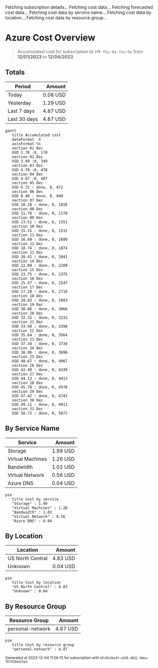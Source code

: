 Fetching subscription details...
Fetching cost data...
Fetching forecasted cost data...
Fetching cost data by service name...
Fetching cost data by location...
Fetching cost data by resource group...
# Azure Cost Overview

> Accumulated cost for subscription id `JPF Pay-As-You-Go` from **12/01/2023** to **12/04/2023**

## Totals

|Period|Amount|
|---|---:|
|Today|0.08 USD|
|Yesterday|1.29 USD|
|Last 7 days|4.87 USD|
|Last 30 days|4.87 USD|

```mermaid
gantt
   title Accumulated cost
   dateFormat  X
   axisFormat %s
   section 01 Dec
   USD 1.70 :0, 170
   section 02 Dec
   USD 3.49 :0, 349
   section 03 Dec
   USD 4.78 :0, 478
   section 04 Dec
   USD 4.87 :0, 487
   section 05 Dec
   USD 6.72 : done, 0, 672
   section 06 Dec
   USD 8.40 : done, 0, 840
   section 07 Dec
   USD 10.10 : done, 0, 1010
   section 08 Dec
   USD 11.78 : done, 0, 1178
   section 09 Dec
   USD 13.51 : done, 0, 1351
   section 10 Dec
   USD 15.15 : done, 0, 1515
   section 11 Dec
   USD 16.89 : done, 0, 1689
   section 12 Dec
   USD 18.74 : done, 0, 1874
   section 13 Dec
   USD 20.41 : done, 0, 2041
   section 14 Dec
   USD 22.09 : done, 0, 2209
   section 15 Dec
   USD 23.75 : done, 0, 2375
   section 16 Dec
   USD 25.47 : done, 0, 2547
   section 17 Dec
   USD 27.10 : done, 0, 2710
   section 18 Dec
   USD 28.83 : done, 0, 2883
   section 19 Dec
   USD 30.66 : done, 0, 3066
   section 20 Dec
   USD 32.32 : done, 0, 3232
   section 21 Dec
   USD 33.98 : done, 0, 3398
   section 22 Dec
   USD 35.64 : done, 0, 3564
   section 23 Dec
   USD 37.34 : done, 0, 3734
   section 24 Dec
   USD 38.96 : done, 0, 3896
   section 25 Dec
   USD 40.67 : done, 0, 4067
   section 26 Dec
   USD 42.49 : done, 0, 4249
   section 27 Dec
   USD 44.13 : done, 0, 4413
   section 28 Dec
   USD 45.78 : done, 0, 4578
   section 29 Dec
   USD 47.42 : done, 0, 4742
   section 30 Dec
   USD 49.11 : done, 0, 4911
   section 31 Dec
   USD 50.72 : done, 0, 5072
```

## By Service Name

|Service|Amount|
|---|---:|
|Storage|1.99 USD|
|Virtual Machines|1.26 USD|
|Bandwidth|1.02 USD|
|Virtual Network|0.56 USD|
|Azure DNS|0.04 USD|

```mermaid
pie
   title Cost by service
   "Storage" : 1.99
   "Virtual Machines" : 1.26
   "Bandwidth" : 1.02
   "Virtual Network" : 0.56
   "Azure DNS" : 0.04
```

## By Location

|Location|Amount|
|---|---:|
|US North Central|4.83 USD|
|Unknown|0.04 USD|

```mermaid
pie
   title Cost by location
   "US North Central" : 4.83
   "Unknown" : 0.04
```

## By Resource Group

|Resource Group|Amount|
|---|---:|
|personal-network|4.87 USD|

```mermaid
pie
   title Cost by resource group
   "personal-network" : 4.87
```

<sup>Generated at 2023-12-04 11:06:15 for subscription with id `4913be3f-a345-4652-9bba-767418dd25e3`</sup>

